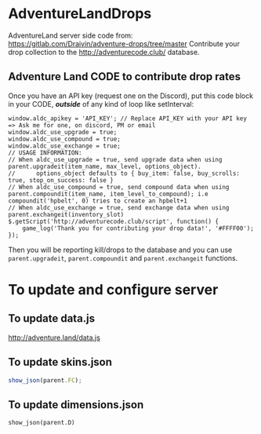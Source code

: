 # AdventureLandDrops
AdventureLand server side code from: https://gitlab.com/Draivin/adventure-drops/tree/master
Contribute your drop collection to the http://adventurecode.club/ database.

## Adventure Land CODE to contribute drop rates
Once you have an API key (request one on the Discord), put this code block in your CODE, _**outside**_ of any kind of loop like setInterval:
```javacript
window.aldc_apikey = 'API_KEY'; // Replace API_KEY with your API key => Ask me for one, on discord, PM or email
window.aldc_use_upgrade = true;
window.aldc_use_compound = true;
window.aldc_use_exchange = true;
// USAGE INFORMATION:
// When aldc_use_upgrade = true, send upgrade data when using parent.upgradeit(item_name, max_level, options_object).
//      options_object defaults to { buy_item: false, buy_scrolls: true, stop_on_success: false }
// When aldc_use_compound = true, send compound data when using parent.compoundit(item_name, item_level_to_compound); i.e compoundit('hpbelt', 0) tries to create an hpbelt+1
// When aldc_use_exchange = true, send exchange data when using parent.exchangeit(inventory_slot)
$.getScript('http://adventurecode.club/script', function() {
    game_log('Thank you for contributing your drop data!', '#FFFF00');
});
```

Then you will be reporting kill/drops to the database and you can use `parent.upgradeit`, `parent.compoundit` and `parent.exchangeit` functions.

# To update and configure server

## To update data.js
http://adventure.land/data.js

## To update skins.json
```javascript
show_json(parent.FC);
```

## To update dimensions.json
```
show_json(parent.D)
```
